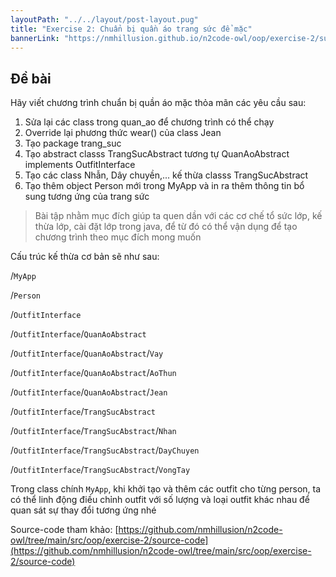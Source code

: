 ```yaml
---
layoutPath: "../../layout/post-layout.pug"
title: "Exercise 2: Chuẩn bị quần áo trang sức để mặc"
bannerLink: "https://nmhillusion.github.io/n2code-owl/oop/exercise-2/summer-outfit-ideas.jpg"
---
```


## Đề bài

Hãy viết chương trình chuẩn bị quần áo mặc thỏa mãn các yêu cầu sau:

1. Sửa lại các class trong quan_ao để chương trình có thể chạy
2. Override lại phương thức wear() của class Jean
3. Tạo package trang_suc
4. Tạo abstract classs TrangSucAbstract tương tự QuanAoAbstract implements OutfitInterface
5. Tạo các class Nhẫn, Dây chuyền,... kế thừa classs TrangSucAbstract
6. Tạo thêm object Person mới trong MyApp và in ra thêm thông tin bổ sung tương ứng của trang sức

> Bài tập nhằm mục đích giúp ta quen dần với các cơ chế tổ sức lớp, kế thừa lớp, cài đặt lớp trong java, để từ đó có thể vận dụng để tạo chương trình theo mục đích mong muốn

Cấu trúc kế thừa cơ bản sẽ như sau:

/`MyApp`

/`Person`

/`OutfitInterface`

/`OutfitInterface`/`QuanAoAbstract`

/`OutfitInterface`/`QuanAoAbstract`/`Vay`

/`OutfitInterface`/`QuanAoAbstract`/`AoThun`

/`OutfitInterface`/`QuanAoAbstract`/`Jean`

/`OutfitInterface`/`TrangSucAbstract`

/`OutfitInterface`/`TrangSucAbstract`/`Nhan`

/`OutfitInterface`/`TrangSucAbstract`/`DayChuyen`

/`OutfitInterface`/`TrangSucAbstract`/`VongTay`

Trong class chính `MyApp`, khi khởi tạo và thêm các outfit cho từng person, ta có thể linh động điều chỉnh outfit với số lượng và loại outfit khác nhau để quan sát sự thay đổi tương ứng nhé

Source-code tham khảo: [https://github.com/nmhillusion/n2code-owl/tree/main/src/oop/exercise-2/source-code](https://github.com/nmhillusion/n2code-owl/tree/main/src/oop/exercise-2/source-code)
